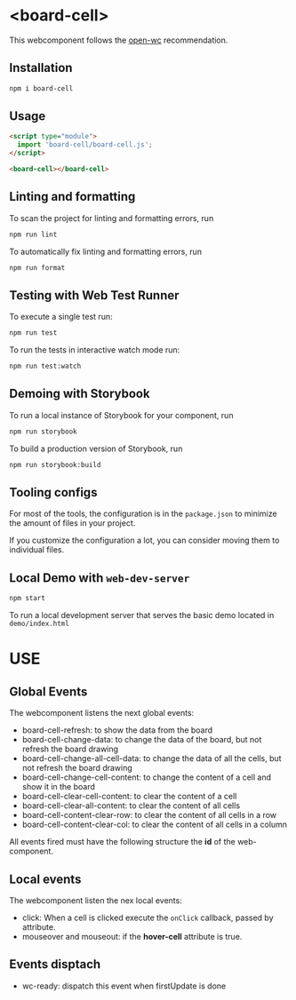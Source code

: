 # \<board-cell>

This webcomponent follows the [open-wc](https://github.com/open-wc/open-wc) recommendation.

## Installation

```bash
npm i board-cell
```

## Usage

```html
<script type="module">
  import 'board-cell/board-cell.js';
</script>

<board-cell></board-cell>
```

## Linting and formatting

To scan the project for linting and formatting errors, run

```bash
npm run lint
```

To automatically fix linting and formatting errors, run

```bash
npm run format
```

## Testing with Web Test Runner

To execute a single test run:

```bash
npm run test
```

To run the tests in interactive watch mode run:

```bash
npm run test:watch
```

## Demoing with Storybook

To run a local instance of Storybook for your component, run

```bash
npm run storybook
```

To build a production version of Storybook, run

```bash
npm run storybook:build
```

## Tooling configs

For most of the tools, the configuration is in the `package.json` to minimize the amount of files in your project.

If you customize the configuration a lot, you can consider moving them to individual files.

## Local Demo with `web-dev-server`

```bash
npm start
```

To run a local development server that serves the basic demo located in `demo/index.html`

# USE

## Global Events

The webcomponent listens the next global events:

- board-cell-refresh: to show the data from the board
- board-cell-change-data: to change the data of the board, but not refresh the board drawing
- board-cell-change-all-cell-data: to change the data of all the cells, but not refresh the board drawing
- board-cell-change-cell-content: to change the content of a cell and show it in the board
- board-cell-clear-cell-content: to clear the content of a cell
- board-cell-clear-all-content: to clear the content of all cells
- board-cell-content-clear-row: to clear the content of all cells in a row
- board-cell-content-clear-col: to clear the content of all cells in a column

All events fired must have the following structure the **id** of the web-component.

## Local events

The webcomponent listen the nex local events:

- click: When a cell is clicked execute the `onClick` callback, passed by attribute.
- mouseover and mouseout: if the **hover-cell** attribute is true.

## Events disptach

- wc-ready: dispatch this event when firstUpdate is done
